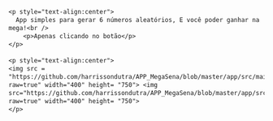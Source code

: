     <p style="text-align:center">
      App simples para gerar 6 números aleatórios, E você poder ganhar na mega!<br />
        <p>Apenas clicando no botão</p>
    </p>

    <p style="text-align:center">
    <img src = "https://github.com/harrissondutra/APP_MegaSena/blob/master/app/src/main/res/drawable/tela_mega.jpg?raw=true" width="400" height= "750"> <img src="https://github.com/harrissondutra/APP_MegaSena/blob/master/app/src/main/res/drawable/tela_mega_2.jpg?raw=true" width="400" height= "750">
    </p>
